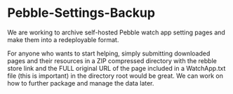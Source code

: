 # Pebble-Settings-Backup
We are working to archive self-hosted Pebble watch app setting pages and make them into a redeployable format.

For anyone who wants to start helping, simply submitting downloaded pages and their resources in a ZIP compressed directory with the rebble store link and the FULL original URL of the page included in a WatchApp.txt file (this is important) in the directory root would be great. We can work on how to further package and manage the data later.
